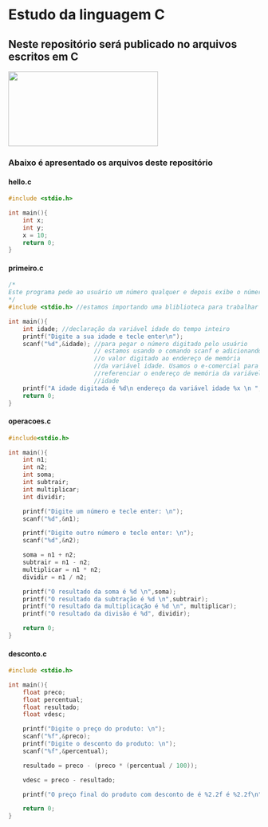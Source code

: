 # Estudo da linguagem C
## Neste repositório será publicado no arquivos escritos em C

<img src="https://giovanidacruz.com.br/wp-content/uploads/2022/11/C-programming-1024x530-1.jpg" height="150" width="300">

### Abaixo é apresentado os arquivos deste repositório

#### hello.c

```c
#include <stdio.h>

int main(){
    int x;
    int y;
    x = 10;
    return 0;
}    
```


#### primeiro.c

```c
/*
Este programa pede ao usuário um número qualquer e depois exibe o número na tela
*/
#include <stdio.h> //estamos importando uma bliblioteca para trabalhar com entrada e saída de dados

int main(){
    int idade; //declaração da variável idade do tempo inteiro
    printf("Digite a sua idade e tecle enter\n");
    scanf("%d",&idade); //para pegar o número digitado pelo usuário
                        // estamos usando o comando scanf e adicionando
                        //o valor digitado ao endereço de memória
                        //da variável idade. Usamos o e-comercial para
                        //referenciar o endereço de memória da variável
                        //idade
    printf("A idade digitada é %d\n endereço da variável idade %x \n ",idade, &idade);
    return 0;                        
}   
```

#### operacoes.c

```c
#include<stdio.h>

int main(){
    int n1;
    int n2;
    int soma;
    int subtrair;
    int multiplicar;
    int dividir;

    printf("Digite um número e tecle enter: \n");
    scanf("%d",&n1);

    printf("Digite outro número e tecle enter: \n");
    scanf("%d",&n2);

    soma = n1 + n2;
    subtrair = n1 - n2;
    multiplicar = n1 * n2;
    dividir = n1 / n2;

    printf("O resultado da soma é %d \n",soma);
    printf("O resultado da subtração é %d \n",subtrair);
    printf("O resultado da multiplicação é %d \n", multiplicar);
    printf("O resultado da divisão é %d", dividir);

    return 0;
}
```

#### desconto.c

```c
#include <stdio.h>

int main(){
    float preco;
    float percentual;
    float resultado;
    float vdesc;

    printf("Digite o preço do produto: \n");
    scanf("%f",&preco);
    printf("Digite o desconto do produto: \n");
    scanf("%f",&percentual);

    resultado = preco - (preco * (percentual / 100));

    vdesc = preco - resultado;

    printf("O preço final do produto com desconto de é %2.2f é %2.2f\n",vdesc,resultado);

    return 0;
}
```
